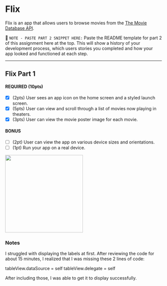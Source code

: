 # Flix

Flix is an app that allows users to browse movies from the [The Movie Database API](http://docs.themoviedb.apiary.io/#).

📝 `NOTE - PASTE PART 2 SNIPPET HERE:` Paste the README template for part 2 of this assignment here at the top. This will show a history of your development process, which users stories you completed and how your app looked and functioned at each step.

---

## Flix Part 1

#### REQUIRED (10pts)
- [x] (2pts) User sees an app icon on the home screen and a styled launch screen.
- [x] (5pts) User can view and scroll through a list of movies now playing in theaters.
- [x] (3pts) User can view the movie poster image for each movie.

#### BONUS
- [ ] (2pt) User can view the app on various device sizes and orientations.
- [ ] (1pt) Run your app on a real device.

<img src="https://media1.giphy.com/media/hoxQ5usLlLVt0gK7zi/giphy.gif" width=250><br>

### Notes
I struggled with displaying the labels at first. After reviewing the code for about 15 minutes, I realized that I was missing these 2 lines of code:

tableView.dataSource = self
tableView.delegate = self

After including those, I was able to get it to display successfully.
